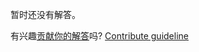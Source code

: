 
暂时还没有解答。

有兴趣[贡献你的解答](https://github.com/BFEdev/BFE.dev-solutions/blob/main/problem/implement-observable-from_zh.md)吗? [Contribute guideline](https://github.com/BFEdev/BFE.dev-solutions#how-to-contribute)
